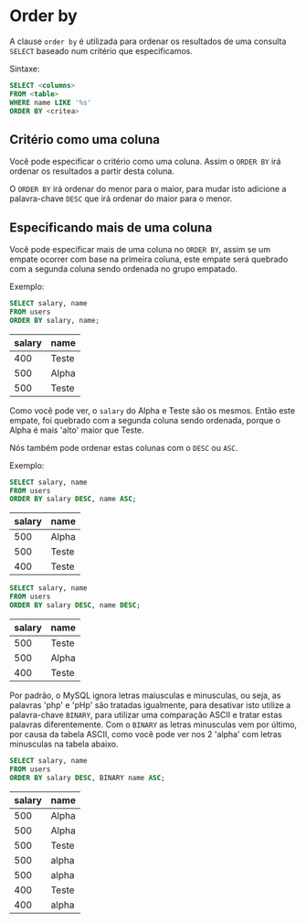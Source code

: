 # Order by

A clause `order by` é utilizada para ordenar os resultados de uma consulta `SELECT` baseado num critério que especificamos.

Sintaxe:

```sql
SELECT <columns>
FROM <table>
WHERE name LIKE '%s'
ORDER BY <critea>
```

## Critério como uma coluna

Você pode especificar o critério como uma coluna. Assim o `ORDER BY` irá ordenar os resultados a partir desta coluna.

O `ORDER BY` irá ordenar do menor para o maior, para mudar isto adicione a palavra-chave `DESC` que irá ordenar do maior para o menor.

## Especificando mais de uma coluna

Você pode especificar mais de uma coluna no `ORDER BY`, assim se um empate ocorrer com base na primeira coluna, este empate será quebrado com a segunda coluna sendo ordenada no grupo empatado.

Exemplo:

```sql
SELECT salary, name
FROM users
ORDER BY salary, name;
```

| salary | name  |
|--------|-------|
| 400    | Teste |
| 500    | Alpha |
| 500    | Teste |

Como você pode ver, o `salary` do Alpha e Teste são os mesmos. Então este empate, foi quebrado com a segunda coluna sendo ordenada, porque o Alpha é mais 'alto' maior que Teste.

Nós também pode ordenar estas colunas com o `DESC` ou `ASC`.

Exemplo:

```sql
SELECT salary, name
FROM users
ORDER BY salary DESC, name ASC;
```

| salary | name  |
|--------|-------|
| 500    | Alpha |
| 500    | Teste |
| 400    | Teste |

```sql
SELECT salary, name
FROM users
ORDER BY salary DESC, name DESC;
```

| salary | name  |
|--------|-------|
| 500    | Teste |
| 500    | Alpha |
| 400    | Teste |

Por padrão, o MySQL ignora letras maiusculas e minusculas, ou seja, as palavras 'php' e 'pHp' são tratadas igualmente, para desativar isto utilize a palavra-chave `BINARY`, para utilizar uma comparação ASCII e tratar estas palavras diferentemente. Com o `BINARY` as letras minusculas vem por último, por causa da tabela ASCII, como você pode ver nos 2 'alpha' com letras minusculas na tabela abaixo.

```sql
SELECT salary, name
FROM users
ORDER BY salary DESC, BINARY name ASC;
```

| salary | name  |
|--------|-------|
| 500    | Alpha | 
| 500    | Alpha |
| 500    | Teste |
| 500    | alpha | 
| 500    | alpha |
| 400    | Teste |
| 400    | alpha |